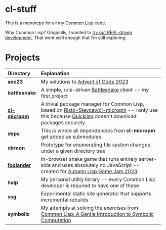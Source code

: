 # cl-stuff
This is a monorepo for all my [Common Lisp](https://lisp-lang.org/) code.

Why Common Lisp? Originally, I wanted to [try out REPL-driven development](https://log.schemescape.com/posts/programming-languages/learning-lisp-in-2023.html). That went well enough that I'm still exploring.

# Projects
| Directory | Explanation |
|:----------|:------------|
| **aoc23**         | My solutions to [Advent of Code 2023](https://adventofcode.com/2023) |
| **battlesnake**   | A simple, rule-driven [Battlesnake](https://play.battlesnake.com/) client -- my first project |
| [**cl-micropm**](https://github.com/jaredkrinke/cl-micropm) | A trivial package manager for Common Lisp, based on [Risto-Stevcev/cl-micropm](https://github.com/Risto-Stevcev/cl-micropm) -- I only use this because [Quicklisp](https://www.quicklisp.org/beta/) doesn't download packages securely |
| **deps**          | This is where all dependencies from **cl-micropm** get added as submodules |
| **dirmon**        | Prototype for enumerating file system changes under a given directory tree |
| [**foolander**](https://github.com/jaredkrinke/cl-stuff/tree/main/foolander) | In-browser snake game that runs entirely server-side and uses absolutely no JavaScript -- created for [Autumn Lisp Game Jam 2023](https://itch.io/jam/autumn-lisp-game-jam-2023) |
| **halp**          | My personal utility library -- every Common Lisp developer is required to have one of these |
| **ssg**           | Experimental static site generator that supports incremental rebuilds |
| **symbolic**      | My attempts at solving the exercises from [Common Lisp: A Gentle Introduction to Symbolic Computation](https://www.cs.cmu.edu/~dst/LispBook/) |
